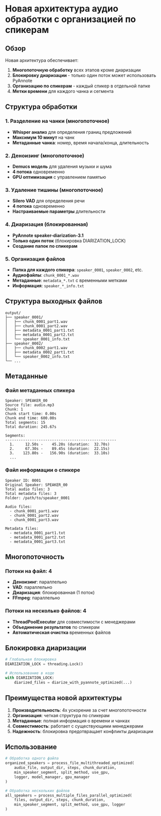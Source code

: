 # Новая архитектура аудио обработки с организацией по спикерам

## Обзор

Новая архитектура обеспечивает:
1. **Многопоточную обработку** всех этапов кроме диаризации
2. **Блокировку диаризации** - только один поток может использовать PyAnnote
3. **Организацию по спикерам** - каждый спикер в отдельной папке
4. **Метки времени** для каждого чанка и сегмента

## Структура обработки

### 1. Разделение на чанки (многопоточное)
- **Whisper анализ** для определения границ предложений
- **Максимум 10 минут** на чанк
- **Метаданные чанка**: номер, время начала/конца, длительность

### 2. Деноизинг (многопоточное)
- **Demucs модель** для удаления музыки и шума
- **4 потока** одновременно
- **GPU оптимизация** с управлением памятью

### 3. Удаление тишины (многопоточное)
- **Silero VAD** для определения речи
- **4 потока** одновременно
- **Настраиваемые параметры** длительности

### 4. Диаризация (блокированная)
- **PyAnnote speaker-diarization-3.1**
- **Только один поток** (блокировка DIARIZATION_LOCK)
- **Создание папок по спикерам**

### 5. Организация файлов
- **Папка для каждого спикера**: `speaker_0001`, `speaker_0002`, etc.
- **Аудиофайлы**: `chunk_0001_*.wav`
- **Метаданные**: `metadata_*.txt` с временными метками
- **Информация**: `speaker_*_info.txt`

## Структура выходных файлов

```
output/
├── speaker_0001/
│   ├── chunk_0001_part1.wav
│   ├── chunk_0001_part2.wav
│   ├── metadata_0001_part1.txt
│   ├── metadata_0001_part2.txt
│   └── speaker_0001_info.txt
├── speaker_0002/
│   ├── chunk_0002_part1.wav
│   ├── metadata_0002_part1.txt
│   └── speaker_0002_info.txt
└── ...
```

## Метаданные

### Файл метаданных спикера
```
Speaker: SPEAKER_00
Source file: audio.mp3
Chunk: 1
Chunk start time: 0.00s
Chunk end time: 600.00s
Total segments: 15
Total duration: 245.67s

Segments:
--------------------------------------------------
  1.     12.50s -    45.20s (duration:  32.70s)
  2.     67.30s -    89.45s (duration:  22.15s)
  3.    123.80s -   156.90s (duration:  33.10s)
  ...
```

### Файл информации о спикере
```
Speaker ID: 0001
Original Speaker: SPEAKER_00
Total audio files: 3
Total metadata files: 3
Folder: /path/to/speaker_0001

Audio files:
  - chunk_0001_part1.wav
  - chunk_0001_part2.wav
  - chunk_0001_part3.wav

Metadata files:
  - metadata_0001_part1.txt
  - metadata_0001_part2.txt
  - metadata_0001_part3.txt
```

## Многопоточность

### Потоки на файл: 4
- **Деноизинг**: параллельно
- **VAD**: параллельно  
- **Диаризация**: блокированная (1 поток)
- **FFmpeg**: параллельно

### Потоки на несколько файлов: 4
- **ThreadPoolExecutor** для совместимости с менеджерами
- **Объединение результатов** по спикерам
- **Автоматическая очистка** временных файлов

## Блокировка диаризации

```python
# Глобальная блокировка
DIARIZATION_LOCK = threading.Lock()

# Использование в коде
with DIARIZATION_LOCK:
    diarized_files = diarize_with_pyannote_optimized(...)
```

## Преимущества новой архитектуры

1. **Производительность**: 4x ускорение за счет многопоточности
2. **Организация**: четкая структура по спикерам
3. **Метаданные**: полная информация о времени и чанках
4. **Совместимость**: работает с существующими менеджерами
5. **Надежность**: блокировка предотвращает конфликты диаризации

## Использование

```python
# Обработка одного файла
organized_speakers = process_file_multithreaded_optimized(
    audio_file, output_dir, steps, chunk_duration,
    min_speaker_segment, split_method, use_gpu, 
    logger, model_manager, gpu_manager
)

# Обработка нескольких файлов
all_speakers = process_multiple_files_parallel_optimized(
    files, output_dir, steps, chunk_duration,
    min_speaker_segment, split_method, use_gpu, logger
)
``` 